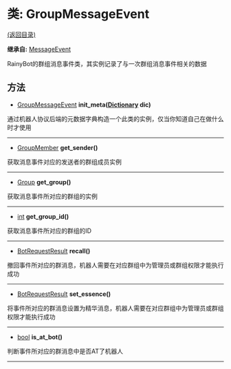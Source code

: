 # 类: GroupMessageEvent  
[(返回目录)](README.md)  
  
**继承自:** [MessageEvent](MessageEvent.md)  
  
RainyBot的群组消息事件类，其实例记录了与一次群组消息事件相关的数据  
  
## 方法 
  
- [GroupMessageEvent](GroupMessageEvent.md) **init_meta([Dictionary](https://docs.godotengine.org/en/latest/classes/class_dictionary.html) dic)**  
  
通过机器人协议后端的元数据字典构造一个此类的实例，仅当你知道自己在做什么时才使用  
  
---  
  
- [GroupMember](GroupMember.md) **get_sender()**  
  
获取消息事件对应的发送者的群组成员实例  
  
---  
  
- [Group](Group.md) **get_group()**  
  
获取消息事件所对应的群组的实例  
  
---  
  
- [int](https://docs.godotengine.org/en/latest/classes/class_int.html) **get_group_id()**  
  
获取消息事件所对应的群组的ID  
  
---  
  
- [BotRequestResult](BotRequestResult.md) **recall()**  
  
撤回事件所对应的群消息，机器人需要在对应群组中为管理员或群组权限才能执行成功  
  
---  
  
- [BotRequestResult](BotRequestResult.md) **set_essence()**  
  
将事件所对应的群消息设置为精华消息，机器人需要在对应群组中为管理员或群组权限才能执行成功  
  
---  
  
- [bool](https://docs.godotengine.org/en/latest/classes/class_bool.html) **is_at_bot()**  
  
判断事件所对应的群消息中是否AT了机器人  
  
---  
  

